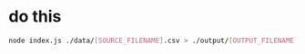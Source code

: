 # do this

```sh
node index.js ./data/[SOURCE_FILENAME].csv > ./output/[OUTPUT_FILENAME].geojson
```
